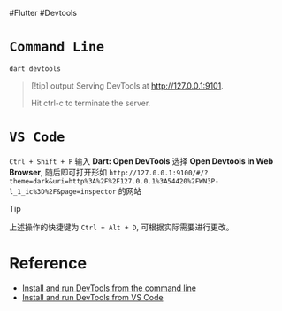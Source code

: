 #Flutter #Devtools
# `Command Line`

```bash
dart devtools
```

> [!tip] output
> Serving DevTools at http://127.0.0.1:9101.
> 
> Hit ctrl-c to terminate the server.

# `VS Code`

`Ctrl + Shift + P` 输入 **Dart: Open DevTools** 选择 **Open Devtools in Web Browser**, 随后即可打开形如 `http://127.0.0.1:9100/#/?theme=dark&uri=http%3A%2F%2F127.0.0.1%3A54420%2FWN3P-l_1_ic%3D%2F&page=inspector` 的网站

> [!tip]
> 上述操作的快捷键为 `Ctrl + Alt + D`, 可根据实际需要进行更改。

# Reference

- [Install and run DevTools from the command line](https://docs.flutter.dev/development/tools/devtools/cli)
- [Install and run DevTools from VS Code](https://docs.flutter.dev/development/tools/devtools/vscode)